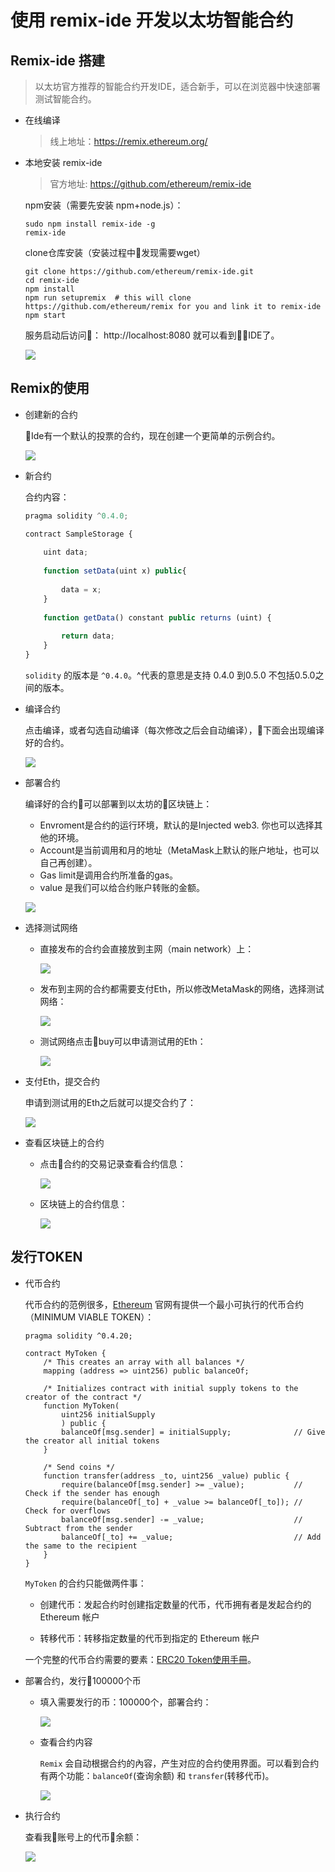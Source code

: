 # 使用 remix-ide 开发以太坊智能合约

## Remix-ide 搭建

> 以太坊官方推荐的智能合约开发IDE，适合新手，可以在浏览器中快速部署测试智能合约。

- 在线编译

    > 线上地址：https://remix.ethereum.org/


- 本地安装 remix-ide

    > 官方地址: https://github.com/ethereum/remix-ide

    npm安装（需要先安装 npm+node.js）：

    ```
    sudo npm install remix-ide -g
    remix-ide
    ```

    clone仓库安装（安装过程中发现需要wget）

    ```
    git clone https://github.com/ethereum/remix-ide.git
    cd remix-ide
    npm install
    npm run setupremix  # this will clone https://github.com/ethereum/remix for you and link it to remix-ide
    npm start
    ```

    服务启动后访问： http://localhost:8080 就可以看到IDE了。

    ![](http://of0qa2hzs.bkt.clouddn.com/20180515152636521395163.png)

## Remix的使用

- 创建新的合约

    Ide有一个默认的投票的合约，现在创建一个更简单的示例合约。

    ![](http://of0qa2hzs.bkt.clouddn.com/20180515152636542078931.png)

- 新合约

    合约内容：

    ```js
    pragma solidity ^0.4.0;

    contract SampleStorage {
        
        uint data;
        
        function setData(uint x) public{
            
            data = x;
        }
        
        function getData() constant public returns (uint) {
            
            return data;
        }
    }
    ```

    `solidity` 的版本是 `^0.4.0`。^代表的意思是支持 0.4.0 到0.5.0 不包括0.5.0之间的版本。

- 编译合约

    点击编译，或者勾选自动编译（每次修改之后会自动编译），下面会出现编译好的合约。

    ![](http://of0qa2hzs.bkt.clouddn.com/20180515152636593745989.png)

- 部署合约

    编译好的合约可以部署到以太坊的区块链上：

    - Envroment是合约的运行环境，默认的是Injected web3. 你也可以选择其他的环境。
    - Account是当前调用和月的地址（MetaMask上默认的账户地址，也可以自己再创建）。
    - Gas limit是调用合约所准备的gas。
    - value 是我们可以给合约账户转账的金额。

    ![](http://of0qa2hzs.bkt.clouddn.com/20180515152636620276604.png)

- 选择测试网络

    - 直接发布的合约会直接放到主网（main network）上：

        ![](http://of0qa2hzs.bkt.clouddn.com/20180515152636674691311.png)

    - 发布到主网的合约都需要支付Eth，所以修改MetaMask的网络，选择测试网络：

        ![](http://of0qa2hzs.bkt.clouddn.com/20180515152636684669880.png)

    - 测试网络点击buy可以申请测试用的Eth：

        ![](http://of0qa2hzs.bkt.clouddn.com/20180515152636976398544.png)

- 支付Eth，提交合约

    申请到测试用的Eth之后就可以提交合约了：

    ![](http://of0qa2hzs.bkt.clouddn.com/20180515152636985213983.png)

- 查看区块链上的合约

    - 点击合约的交易记录查看合约信息：

        ![](http://of0qa2hzs.bkt.clouddn.com/20180515152636999213084.png)

    - 区块链上的合约信息：

        ![](http://of0qa2hzs.bkt.clouddn.com/20180515152637008071090.png)

## 发行TOKEN

- 代币合约

    代币合约的范例很多，[Ethereum](https://www.ethereum.org/token) 官网有提供一个最小可执行的代币合约（MINIMUM VIABLE TOKEN）：

    ```
    pragma solidity ^0.4.20;

    contract MyToken {
        /* This creates an array with all balances */
        mapping (address => uint256) public balanceOf;

        /* Initializes contract with initial supply tokens to the creator of the contract */
        function MyToken(
            uint256 initialSupply
            ) public {
            balanceOf[msg.sender] = initialSupply;              // Give the creator all initial tokens
        }

        /* Send coins */
        function transfer(address _to, uint256 _value) public {
            require(balanceOf[msg.sender] >= _value);           // Check if the sender has enough
            require(balanceOf[_to] + _value >= balanceOf[_to]); // Check for overflows
            balanceOf[msg.sender] -= _value;                    // Subtract from the sender
            balanceOf[_to] += _value;                           // Add the same to the recipient
        }
    }
    ```

    `MyToken` 的合约只能做两件事：

    - 创建代币：发起合约时创建指定数量的代币，代币拥有者是发起合约的 Ethereum 帐户

    - 转移代币：转移指定数量的代币到指定的 Ethereum 帐户
    
    一个完整的代币合约需要的要素：[ERC20 Token使用手冊](https://medium.com/taipei-ethereum-meetup/erc20-token%E4%BD%BF%E7%94%A8%E6%89%8B%E5%86%8A-3d7871c58bea)。

- 部署合约，发行100000个币

    - 填入需要发行的币：100000个，部署合约：

        ![](http://of0qa2hzs.bkt.clouddn.com/20180515152637156174485.png)

    - 查看合约内容

        `Remix` 会自动根据合约的內容，产生对应的合约使用界面。可以看到合约有两个功能：`balanceOf`(查询余额) 和 `transfer`(转移代币)。

        ![](http://of0qa2hzs.bkt.clouddn.com/20180515152637209747548.png)

- 执行合约

    查看我账号上的代币余额：

    ![](http://of0qa2hzs.bkt.clouddn.com/20180515152637221843132.png)

